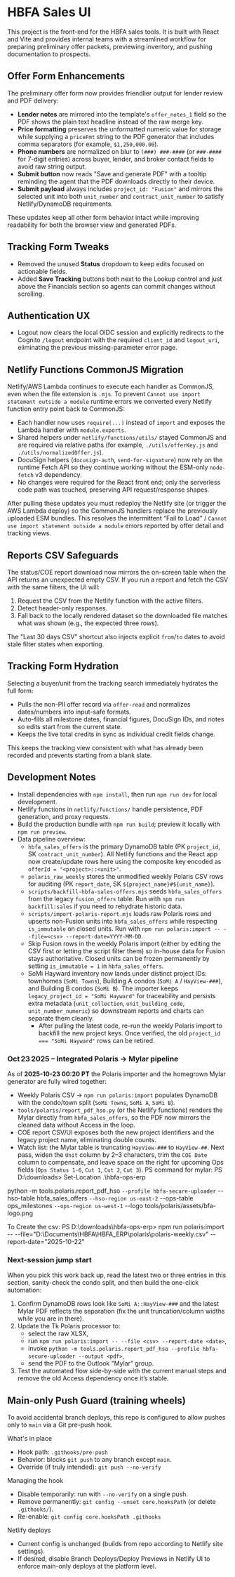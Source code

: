 # HBFA Sales UI

This project is the front-end for the HBFA sales tools. It is built with React and Vite and provides internal teams with a streamlined workflow for preparing preliminary offer packets, previewing inventory, and pushing documentation to prospects.

## Offer Form Enhancements

The preliminary offer form now provides friendlier output for lender review and PDF delivery:

- **Lender notes** are mirrored into the template's `offer_notes_1` field so the PDF shows the plain text headline instead of the raw merge key.
- **Price formatting** preserves the unformatted numeric value for storage while supplying a `priceFmt` string to the PDF generator that includes comma separators (for example, `$1,250,000.00`).
- **Phone numbers** are normalized on blur to `(###) ###-####` (or `###-####` for 7-digit entries) across buyer, lender, and broker contact fields to avoid raw string output.
- **Submit button** now reads "Save and generate PDF" with a tooltip reminding the agent that the PDF downloads directly to their device.
- **Submit payload** always includes `project_id: "Fusion"` and mirrors the selected unit into both `unit_number` and `contract_unit_number` to satisfy Netlify/DynamoDB requirements.

These updates keep all other form behavior intact while improving readability for both the browser view and generated PDFs.

## Tracking Form Tweaks

- Removed the unused **Status** dropdown to keep edits focused on actionable fields.
- Added **Save Tracking** buttons both next to the Lookup control and just above the Financials section so agents can commit changes without scrolling.

## Authentication UX

- Logout now clears the local OIDC session and explicitly redirects to the Cognito `/logout` endpoint with the required `client_id` and `logout_uri`, eliminating the previous missing-parameter error page.

## Netlify Functions CommonJS Migration

Netlify/AWS Lambda continues to execute each handler as CommonJS, even when the file extension is `.mjs`. To prevent `Cannot use import statement outside a module` runtime errors we converted every Netlify function entry point back to CommonJS:

- Each handler now uses `require(...)` instead of `import` and exposes the Lambda handler with `module.exports`.
- Shared helpers under `netlify/functions/utils/` stayed CommonJS and are required via relative paths (for example, `./utils/offerKey.js` and `./utils/normalizedOffer.js`).
- DocuSign helpers (`docusign-auth`, `send-for-signature`) now rely on the runtime Fetch API so they continue working without the ESM-only `node-fetch` v3 dependency.
- No changes were required for the React front end; only the serverless code path was touched, preserving API request/response shapes.

After pulling these updates you must redeploy the Netlify site (or trigger the AWS Lambda deploy) so the CommonJS handlers replace the previously uploaded ESM bundles. This resolves the intermittent “Fail to Load” / `Cannot use import statement outside a module` errors reported by offer detail and tracking views.

## Reports CSV Safeguards

The status/COE report download now mirrors the on-screen table when the API returns an unexpected empty CSV. If you run a report and fetch the CSV with the same filters, the UI will:

1. Request the CSV from the Netlify function with the active filters.
2. Detect header-only responses.
3. Fall back to the locally rendered dataset so the downloaded file matches what was shown (e.g., the expected three rows).

The "Last 30 days CSV" shortcut also injects explicit `from`/`to` dates to avoid stale filter states when exporting.

## Tracking Form Hydration

Selecting a buyer/unit from the tracking search immediately hydrates the full form:

- Pulls the non-PII offer record via `offer-read` and normalizes dates/numbers into input-safe formats.
- Auto-fills all milestone dates, financial figures, DocuSign IDs, and notes so edits start from the current state.
- Keeps the live total credits in sync as individual credit fields change.

This keeps the tracking view consistent with what has already been recorded and prevents starting from a blank slate.

## Development Notes

- Install dependencies with `npm install`, then run `npm run dev` for local development.
- Netlify functions in `netlify/functions/` handle persistence, PDF generation, and proxy requests.
- Build the production bundle with `npm run build`; preview it locally with `npm run preview`.
- Data pipeline overview:
  * `hbfa_sales_offers` is the primary DynamoDB table (PK `project_id`, SK `contract_unit_number`). All Netlify functions and the React app now create/update rows here using the composite key encoded as `offerId = "<project>::<unit>"`.
  * `polaris_raw_weekly` stores the unmodified weekly Polaris CSV rows for auditing (PK `report_date`, SK `${project_name}#${unit_name}`).
  * `scripts/backfill-hbfa-sales-offers.mjs` seeds `hbfa_sales_offers` from the legacy `fusion_offers` table. Run with `npm run backfill:sales` if you need to rehydrate historic data.
  * `scripts/import-polaris-report.mjs` loads raw Polaris rows and upserts non-Fusion units into `hbfa_sales_offers` while respecting `is_immutable` on closed units. Run with `npm run polaris:import -- --file=<csv> --report-date=YYYY-MM-DD`.
  * Skip Fusion rows in the weekly Polaris import (either by editing the CSV first or letting the script filter them) so in-house data for Fusion stays authoritative. Closed units can be frozen permanently by setting `is_immutable = 1` in `hbfa_sales_offers`.
  * SoMi Hayward inventory now lands under distinct project IDs: townhomes (`SoMi Towns`), Building A condos (`SoMi A` / `HayView-###`), and Building B condos (`SoMi B`). The importer keeps `legacy_project_id = "SoMi Hayward"` for traceability and persists extra metadata (`unit_collection`, `unit_building_code`, `unit_number_numeric`) so downstream reports and charts can separate them cleanly.
    - After pulling the latest code, re-run the weekly Polaris import to backfill the new project keys. Once verified, the old `project_id === "SoMi Hayward"` rows can be retired.

### Oct 23 2025 – Integrated Polaris → Mylar pipeline
As of **2025-10-23 00:20 PT** the Polaris importer and the homegrown Mylar generator are fully wired together:
- Weekly Polaris CSV → `npm run polaris:import` populates DynamoDB with the condo/town split (`SoMi Towns`, `SoMi A`, `SoMi B`).
- `tools/polaris/report_pdf_hso.py` (or the Netlify functions) renders the Mylar directly from `hbfa_sales_offers`, so the PDF now mirrors the cleaned data without Access in the loop.
- COE report CSV/UI exposes both the new project identifiers and the legacy project name, eliminating double counts.
- Watch list: the Mylar table is truncating `HayView-###` to `HayView-##`. Next pass, widen the `Unit` column by 2–3 characters, trim the `COE Date` column to compensate, and leave space on the right for upcoming Ops fields (`Ops Status 1-6`, `Cut 1`, `Cut 2`, `Cut 3`).
PS command for mylar:
PS D:\downloads> Set-Location .\hbfa-ops-erp

python -m tools.polaris.report_pdf_hso `
  --profile hbfa-secure-uploader `
  --hso-table hbfa_sales_offers `
  --hso-region us-east-2 `
  --ops-table ops_milestones `
  --ops-region us-west-1 `
  --logo tools/polaris/assets/bfa-logo.png



To Create the csv:
PS D:\downloads\hbfa-ops-erp> npm run polaris:import -- --file="D:\Documents\HBFA\HBFA_ERP\polaris\polaris-weekly.csv" --report-date="2025-10-22"

### Next-session jump start
When you pick this work back up, read the latest two or three entries in this section, sanity-check the condo split, and then build the one-click automation:
1. Confirm DynamoDB rows look like `SoMi A::HayView-###` and the latest Mylar PDF reflects the separation (fix the unit truncation/column widths while you are in there).
2. Update the Tk Polaris processor to:
   - select the raw XLSX,
   - run `npm run polaris:import -- --file <csv> --report-date <date>`,
   - invoke `python -m tools.polaris.report_pdf_hso --profile hbfa-secure-uploader --output <pdf>`,
   - send the PDF to the Outlook “Mylar” group.
3. Test the automated flow side-by-side with the current manual steps and remove the old Access dependency once it’s stable.

## Main-only Push Guard (training wheels)
To avoid accidental branch deploys, this repo is configured to allow pushes only to `main` via a Git pre-push hook.

What's in place
- Hook path: `.githooks/pre-push`
- Behavior: blocks `git push` to any branch except `main`.
- Override (if truly intended): `git push --no-verify`

Managing the hook
- Disable temporarily: run with `--no-verify` on a single push.
- Remove permanently: `git config --unset core.hooksPath` (or delete `.githooks/`).
- Re-enable: `git config core.hooksPath .githooks`

Netlify deploys
- Current config is unchanged (builds from repo according to Netlify site settings).
- If desired, disable Branch Deploys/Deploy Previews in Netlify UI to enforce main-only deploys at the platform level.
